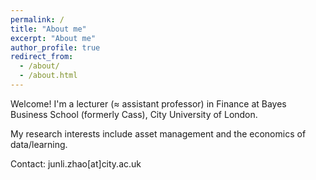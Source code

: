 ```yaml
---
permalink: /
title: "About me"
excerpt: "About me"
author_profile: true
redirect_from: 
  - /about/
  - /about.html
---
```


Welcome! I'm a lecturer (≈ assistant professor) in Finance at Bayes Business School (formerly Cass), City University of London. 

My research interests include asset management and the economics of data/learning. 

Contact: junli.zhao[at]city.ac.uk


